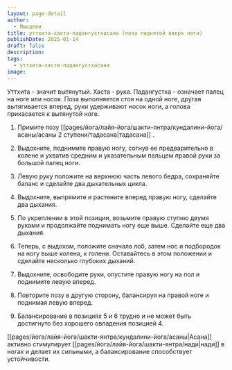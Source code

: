 ```yaml
---
layout: page-detail
author:
  - Яшодеви
title: уттхита-хаста-падангустхасана (поза поднятой вверх ноги)
publishDate: 2025-01-14
draft: false
description: 
tags:
  - уттхита-хаста-падангустхасана
image:
---
```

Уттхита - значит вытянутый. Хаста - рука. Падангустха - означает палец на ноге или носок. Поза выполняется стоя на одной ноге, другая вытягивается вперед, руки удерживают носок ноги, а голова прикасается к вытянутой ноге. 

1. Примите позу [[pages/йога/лайя-йога/шакти-янтра/кундалини-йога/асаны/асаны 2 ступени/тадасана|тадасана]] . 

2. Выдохните, поднимите правую ногу, согнув ее предварительно в колене и ухватив средним и указательным пальцем правой руки за большой палец ноги. 

3. Левую руку положите на верхнюю часть левого бедра, сохраняйте баланс и сделайте два дыхательных цикла. 

4. Выдохните, выпрямите и растяните вперед правую ногу, сделайте два дыхания. 

5. По укреплении в этой позиции, возьмите правую ступню двумя руками и продолжайте поднимать ногу еще выше. Сделайте еще два дыхания. 

6. Теперь, с выдохом, положите сначала лоб, затем нос и подбородок на ногу выше колена, к голени. Оставайтесь в этом положении и сделайте несколько глубоких дыханий. 

7. Выдохните, освободите руки, опустите правую ногу на пол и поднимите левую вперед. 

8. Повторите позу в другую сторону, балансируя на правой ноге и поднимая левую вперед. 

9. Балансирование в позициях 5 и 6 трудно и не может быть достигнуто без хорошего овладения позицией 4. 

[[pages/йога/лайя-йога/шакти-янтра/кундалини-йога/асаны|Асана]] активно стимулирует [[pages/йога/лайя-йога/шакти-янтра/нади|нади]] в ногах и делает их сильными, а балансирование способствует устойчивости.